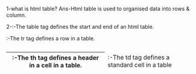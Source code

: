 1-what is html table?
Ans-Html table is used to organised data into rows & column.

2-<table>:-The table tag defines the start and end of an html table.

<caption>
<thead>
<tbody>
<tfoot>
<tr>:-The tr tag defines a row in a table.

<th>:-The th tag defines a header in a cell in a table.

<td>:-The td tag defines a standard cell in a table
</table>
